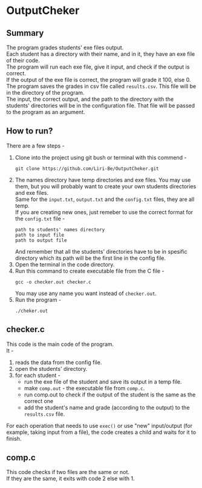 # OutputCheker
## Summary
The program grades students' exe files output.  
Each student has a directory with their name, and in it, they have an exe file of their code.  
The program will run each exe file, give it input, and check if the output is correct.  
If the output of the exe file is correct, the program will grade it 100, else 0.  
The program saves the grades in csv file called ```results.csv```. This file will be in the directory of the program.  
The input, the correct output, and the path to the directory with the students' directories will be in the configuration file. That file will be passed to the program as an argument.

## How to run?
There are a few steps -
1. Clone into the project using git bush or terminal with this commend -
    ```
    git clone https://github.com/Liri-Be/OutputCheker.git
    ```
2. The names directory have temp directories and exe files. You may use them, but you will probably want to create your own students directories and exe files.  
    Same for the ```input.txt```, ```output.txt``` and the ```config.txt``` files, they are all temp.  
    If you are creating new ones, just remeber to use the correct format for the ```config.txt``` file -
      ```
      path to students' names directory
      path to input file
      path to output file
      ```
    And remember that all the students' directories have to be in spesific directory which its path will be the first line in the config file.
3. Open the terminal in the code directory.
4. Run this command to create executable file from the C file -
    ```
    gcc -o checker.out checker.c
    ```
    You may use any name you want instead of ```checker.out```.
5. Run the program - 
    ```
    ./cheker.out
    ```

## checker.c
This code is the main code of the program.  
It - 
1. reads the data from the config file.
2. open the students' directory.
3. for each student - 
    - run the exe file of the student and save its output in a temp file.
    - make ```comp.out``` - the executable file from ```comp.c```.
    - run comp.out to check if the output of the student is the same as the correct one
    - add the student's name and grade (according to the output) to the ```results.csv``` file.
   
For each operation that needs to use ```exec()``` or use "new" input/output (for example, taking input from a file), the code creates a child and waits for it to finish.

## comp.c
This code checks if two files are the same or not.  
If they are the same, it exits with code 2 else with 1.
